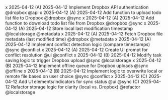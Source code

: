 x 2025-04-12 (A) 2025-04-12 Implement Dropbox API authentication @dropbox @api
x 2025-04-12 (A) 2025-04-12 Add function to upload todo list file to Dropbox @dropbox @sync
x 2025-04-12 (A) 2025-04-12 Add function to download todo list file from Dropbox @dropbox @sync
x 2025-04-12 (A) 2025-04-12 Store local last modification timestamp @localstorage @metadata
x 2025-04-12 (A) 2025-04-12 Fetch Dropbox file metadata (last modified time) @dropbox @metadata
x 2025-04-12 (A) 2025-04-12 Implement conflict detection logic (compare timestamps) @sync @conflict
x 2025-04-12 (A) 2025-04-12 Create UI prompt for conflict resolution @ui @conflict
x 2025-04-12 (B) 2025-04-12 Modify task saving logic to trigger Dropbox upload @sync @localstorage
x 2025-04-12 (B) 2025-04-12 Implement offline queue for Dropbox uploads @sync @offline
x 2025-04-12 (B) 2025-04-12 Implement logic to overwrite local or remote file based on user choice @sync @conflict
x 2025-04-12 (C) 2025-04-12 Add UI elements/indicators for sync status @ui @sync
(C) 2025-04-12 Refactor storage logic for clarity (local vs. Dropbox) @refactor @localstorage
